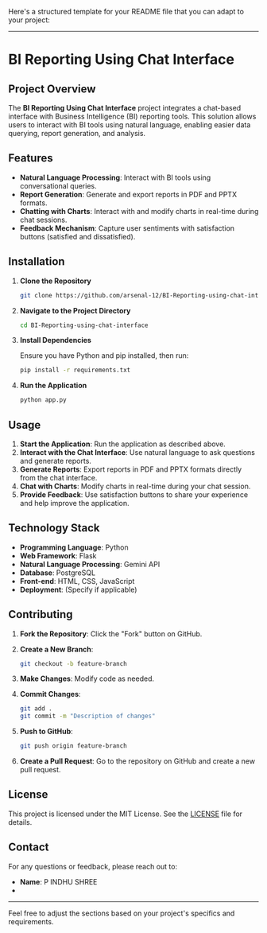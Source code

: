 Here's a structured template for your README file that you can adapt to your project:

---

# BI Reporting Using Chat Interface

## Project Overview

The **BI Reporting Using Chat Interface** project integrates a chat-based interface with Business Intelligence (BI) reporting tools. This solution allows users to interact with BI tools using natural language, enabling easier data querying, report generation, and analysis.

## Features

- **Natural Language Processing**: Interact with BI tools using conversational queries.
- **Report Generation**: Generate and export reports in PDF and PPTX formats.
- **Chatting with Charts**: Interact with and modify charts in real-time during chat sessions.
- **Feedback Mechanism**: Capture user sentiments with satisfaction buttons (satisfied and dissatisfied).

## Installation

1. **Clone the Repository**

   ```bash
   git clone https://github.com/arsenal-12/BI-Reporting-using-chat-interface.git
   ```

2. **Navigate to the Project Directory**

   ```bash
   cd BI-Reporting-using-chat-interface
   ```

3. **Install Dependencies**

   Ensure you have Python and pip installed, then run:

   ```bash
   pip install -r requirements.txt
   ```

4. **Run the Application**

   ```bash
   python app.py
   ```

## Usage

1. **Start the Application**: Run the application as described above.
2. **Interact with the Chat Interface**: Use natural language to ask questions and generate reports.
3. **Generate Reports**: Export reports in PDF and PPTX formats directly from the chat interface.
4. **Chat with Charts**: Modify charts in real-time during your chat session.
5. **Provide Feedback**: Use satisfaction buttons to share your experience and help improve the application.

## Technology Stack

- **Programming Language**: Python
- **Web Framework**: Flask
- **Natural Language Processing**: Gemini API
- **Database**: PostgreSQL
- **Front-end**: HTML, CSS, JavaScript
- **Deployment**: (Specify if applicable)

## Contributing

1. **Fork the Repository**: Click the "Fork" button on GitHub.
2. **Create a New Branch**: 

   ```bash
   git checkout -b feature-branch
   ```

3. **Make Changes**: Modify code as needed.
4. **Commit Changes**:

   ```bash
   git add .
   git commit -m "Description of changes"
   ```

5. **Push to GitHub**:

   ```bash
   git push origin feature-branch
   ```

6. **Create a Pull Request**: Go to the repository on GitHub and create a new pull request.

## License

This project is licensed under the MIT License. See the [LICENSE](LICENSE) file for details.

## Contact

For any questions or feedback, please reach out to:

- **Name**: P INDHU SHREE
- 
  

---

Feel free to adjust the sections based on your project's specifics and requirements.
